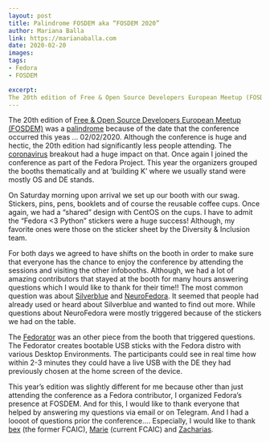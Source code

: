```yaml
---
layout: post
title: Palindrome FOSDEM aka “FOSDEM 2020”
author: Mariana Balla
link: https://marianaballa.com
date: 2020-02-20
images: 
tags:
- Fedora
- FOSDEM

excerpt:
The 20th edition of Free & Open Source Developers European Meetup (FOSDEM) was a palindrome because of the date that the conference occurred this yeas … 02/02/2020. Although the conference is huge and hectic, the 20th edition had significantly less people attending. The coronavirus breakout had a huge impact on that.[…]
---
```


The 20th edition of [Free & Open Source Developers European Meetup (FOSDEM)](https://fosdem.org/2020/) was a [palindrome](https://en.wikipedia.org/wiki/Palindrome) because of the date that the conference occurred this yeas … 02/02/2020. Although the conference is huge and hectic, the 20th edition had significantly less people attending. The [coronavirus](https://en.wikipedia.org/wiki/2019%E2%80%9320_coronavirus_outbreak) breakout had a huge impact on that. Once again I joined the conference as part of the Fedora Project. This year the organizers grouped the booths thematically and at ‘building K’ where we usually stand were mostly OS and DE stands.

On Saturday morning upon arrival we set up our booth with our swag. Stickers, pins, pens, booklets and of course the reusable coffee cups. Once again, we had a “shared” design with CentOS on the cups. I have to admit the “Fedora <3 Python” stickers were a huge success! Although, my favorite ones were those on the sticker sheet by the Diversity & Inclusion team.

For both days we agreed to have shifts on the booth in order to make sure that everyone has the chance to enjoy the conference by attending the sessions and visiting the other infobooths. Although, we had a lot of amazing contributors that stayed at the booth for many hours answering questions which I would like to thank for their time!! The most common question was about [Silverblue](https://silverblue.fedoraproject.org/) and [NeuroFedora](https://neuroblog.fedoraproject.org/). It seemed that people had already used or heard about Silverblue and wanted to find out more. While questions about NeuroFedora were mostly triggered because of the stickers we had on the table.

The [Fedorator](https://github.com/Sanqui/fedorator) was an other piece from the booth that triggered questions. The Fedorator creates bootable USB sticks with the Fedora distro with various Desktop Environments. The participants could see in real time how within 2-3 minutes they could have a live USB with the DE they had previously chosen at the home screen of the device.

This year’s edition was slightly different for me because other than just attending the conference as a Fedora contributor, I organized Fedora’s presence at FOSDEM. And for this, I would like to thank everyone that helped by answering my questions via email or on Telegram. And I had a loooot of questions prior the conference…. Especially, I would like to thank [bex](https://pagure.io/user/bex) (the former FCAIC), [Marie](https://pagure.io/user/riecatnor) (current FCAIC) and [Zacharias](https://pagure.io/user/mitzie).
